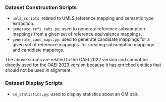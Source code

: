 ### Dataset Construction Scripts

- `umls_scripts`: related to UMLS reference mapping and semantic type extraction.  
- `generate_refs_subs.py`: used to generate reference subsumption mappings from a given set of reference equivalence mappings.
- `generate_cand_maps.py`: used to generate candidate mappings for a given set of reference mappigns.
for creating subsumption mappings and canddiate mappings.

The above scripts are related to the OAEI 2022 version and cannot be directly used for the OAEI 2023 version because it has enriched entities that should not be used in alignment.

### Dataset Display Scripts

- `om_statistics.py`: used to display statistics about an OM pair.
